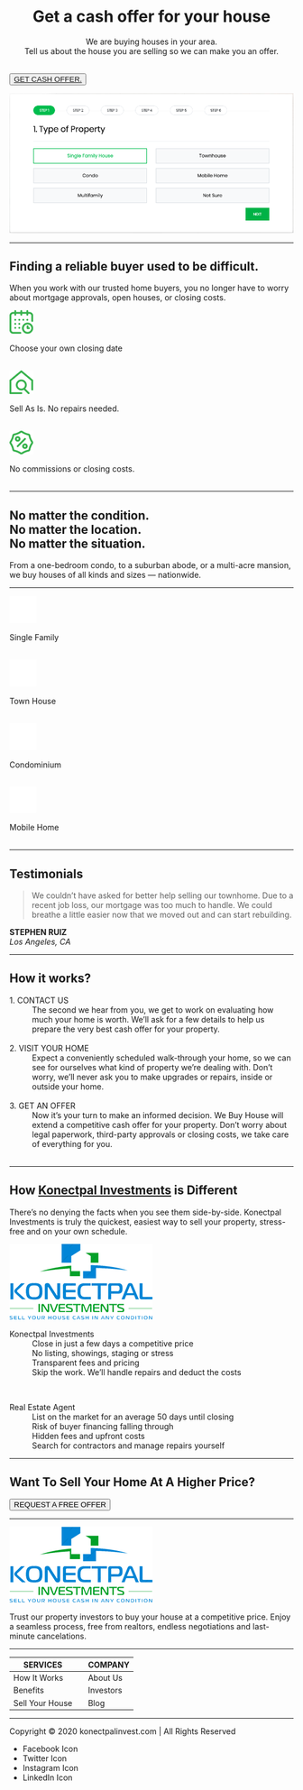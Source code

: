 <!-- Head section for medidata -->
<head>
    <title>WE BUY HOUSES IN DALLAS-FT WORTH!</title>
</head>

<!-- Body Section -->

<h1 align="center">Get a cash offer for your house</h1>
<p align="center">We are buying houses in your area.<br/ >
Tell us about the house you are selling so we can make you an offer.</p>
<br />

<!-- Button should be centered -->
<button align="center">
    <a href="#">GET CASH OFFER.</a>
</button> 

[![Email Optin Form](./img/emailform-screenshot1.png)](https://github.com/fredsiika/konectpal/img/emailform-screenshot1.png)

---

## Finding a reliable buyer used to be difficult.
When you work with our trusted home buyers, you no longer have to worry about mortgage approvals, open houses, or closing costs.

<dl>

[![calendar icon](./img/calendar.png)](https://github.com/fredsiika/konectpal/img/calendar.png)
<dt>Choose your own closing date</dt><br />

[![home icon](./img/home.png)](https://github.com/fredsiika/konectpal/img/home.png)
<dt>Sell As Is. No repairs needed.</dt><br />

[![percentage icon](./img/percentage.png)](https://github.com/fredsiika/konectpal/img/percentage.png)
<dt>No commissions or closing costs.</dt>

<br />
</dl>

---

## No matter the condition.<br />No matter the location.<br />No matter the situation.<br />

From a one-bedroom condo, to a suburban
abode, or a multi-acre mansion, we buy houses
of all kinds and sizes — nationwide.

---
<!-- These icons should be mobile responsive -->

[![sweet-home](./img/sweet-home.png)](https://github.com/fredsiika/konectpal/img/sweet-home.png)
<dt>Single Family</dt><br />

[![town-house](./img/town-house.png)](https://github.com/fredsiika/konectpal/img/town-house.png)
<dt>Town House</dt><br />

[![condominium](./img/condominum.png)](https://github.com/fredsiika/konectpal/img/condominum.png)
<dt>Condominium</dt><br/>

[![mobile-home](./img/mobile-home.png)](https://github.com/fredsiika/konectpal/img/mobile-home.png)
<dt>Mobile Home</dt><br />

---

## Testimonials
>We couldn’t have asked for better help selling our townhome. Due to a recent job loss, our mortgage was too much to handle. We could breathe a little easier now that we moved out and can start rebuilding.

**STEPHEN RUIZ**<br />
<em>Los Angeles, CA</em>

---

## How it works?
<dl>
    <dt>1. CONTACT US</dt>
    <dd>The second we hear from you, we get to work on evaluating how much your home is worth. We’ll ask for a few details to help us prepare the very best cash offer for your property.</dd>
    <br/>
    <dt>2. VISIT YOUR HOME</dt>
    <dd>Expect a conveniently scheduled walk-through your home, so we can see for ourselves what kind of property we’re dealing with. Don’t worry, we’ll never ask you to make upgrades or repairs, inside or outside your home.</dd>
    <br/>
    <dt>3. GET AN OFFER</dt>
    <dd>Now it’s your turn to make an informed decision. We Buy House will extend a competitive cash offer for your property. Don’t worry about legal paperwork, third-party approvals or closing costs, we take care of everything for you.</dd>
    <br/>
</dl>

---

## How [Konectpal Investments](Konectpal-investments.com) is Different
There’s no denying the facts when you see them side-by-side. Konectpal Investments is truly the quickest, easiest way to sell your property, stress-free and on your own schedule.<br />

[![Konectpal Investments Logo](./img/logo.png)](https://github.com/fredsiika/konectpal/img/logo.png)

<dl>
    <dt>Konectpal Investments</dt>
    <dd>Close in just a few days a competitive price</dd>
    <dd>No listing, showings, staging or stress</dd>
    <dd>Transparent fees and pricing</dd>
    <dd>Skip the work. We’ll handle repairs and deduct the costs</dd>
</dl>
<br />
<dl>
    <dt>Real Estate Agent</dt>
        <dd>List on the market for an average 50 days until closing</dd>
        <dd>Risk of buyer financing falling through</dd>
        <dd>Hidden fees and upfront costs</dd>
        <dd>Search for contractors and manage repairs yourself</dd>
</dl>

---

## Want To Sell Your Home At A Higher Price?

<button>REQUEST A FREE OFFER</button>

---
<!-- Footer Section -->

[![Konectpal Investments Logo](./img/logo.png)](https://github.com/fredsiika/konectpal/img/logo.png)

Trust our property investors to buy your house at a competitive price. Enjoy a seamless process, free from realtors, endless negotiations and last-minute cancelations.

---

| SERVICES          |       | COMPANY   |
| -------------     |:------| -----     |
| How It Works      |       | About Us  |
| Benefits          |       | Investors |
| Sell Your House   |       | Blog      |

---

Copyright © 2020 konectpalinvest.com | All Rights Reserved

- Facebook Icon
- Twitter Icon
- Instagram Icon
- LinkedIn Icon
